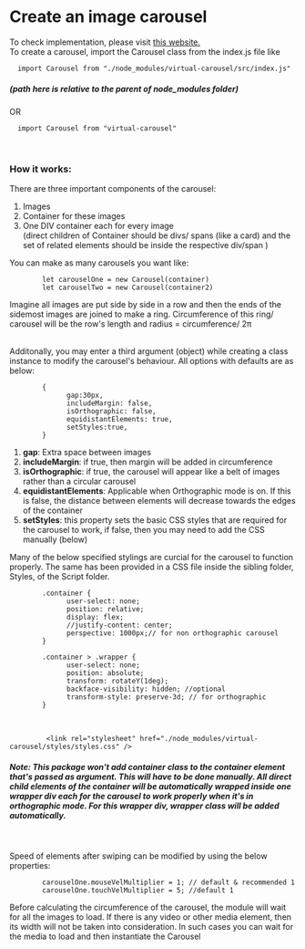 # Create an image carousel

To check implementation, please visit [this website.](https://yogeshbhatt.com/projects/carousel/public/)  
To create a carousel, import the Carousel class from the index.js file like

      import Carousel from "./node_modules/virtual-carousel/src/index.js"

##### (path here is relative to the parent of node_modules folder)

OR &nbsp;

      import Carousel from "virtual-carousel"

&nbsp;

### How it works:

There are three important components of the carousel:

1. Images
2. Container for these images
3. One DIV container each for every image  
   (direct children of Container should be divs/ spans (like a card) and the set of related elements should be inside the respective div/span )

You can make as many carousels you want like:

            let carouselOne = new Carousel(container)
            let carouselTwo = new Carousel(container2)

Imagine all images are put side by side in a row and then the ends of the sidemost images are joined to make a ring. Circumference of this ring/ carousel will be the row's length and radius = circumference/ 2π

&nbsp;  
Additonally, you may enter a third argument (object) while creating a class instance to modify the carousel's behaviour. All options with defaults are as below:

            {
                  gap:30px,
                  includeMargin: false,
                  isOrthographic: false,
                  equidistantElements: true,
                  setStyles:true,
            }

1. **gap**: Extra space between images
2. **includeMargin**: if true, then margin will be added in circumference
3. **isOrthographic**: if true, the carousel will appear like a belt of images rather than a circular carousel
4. **equidistantElements**: Applicable when Orthographic mode is on. If this is false, the distance between elements will decrease towards the edges of the container
5. **setStyles**: this property sets the basic CSS styles that are required for the carousel to work, if false, then you may need to add the CSS manually (below)

Many of the below specified stylings are curcial for the carousel to function properly. The same has been provided in a CSS file inside the sibling folder, Styles, of the Script folder.

            .container {
                  user-select: none;
                  position: relative;
                  display: flex;
                  //justify-content: center;
                  perspective: 1000px;// for non orthographic carousel
            }

            .container > .wrapper {
                  user-select: none;
                  position: absolute;
                  transform: rotateY(1deg);
                  backface-visibility: hidden; //optional
                  transform-style: preserve-3d; // for orthographic
            }

&nbsp;

             <link rel="stylesheet" href="./node_modules/virtual-carousel/styles/styles.css" />

##### Note: This package won't add container class to the container element that's passed as argument. This will have to be done manually. All direct child elements of the container will be automatically wrapped inside one wrapper div each for the carousel to work properly when it's in orthographic mode. For this wrapper div, wrapper class will be added automatically.

&nbsp;

Speed of elements after swiping can be modified by using the below properties:

            carouselOne.mouseVelMultiplier = 1; // default & recommended 1
            carouselOne.touchVelMultiplier = 5; //default 1

Before calculating the circumference of the carousel, the module will wait for all the images to load. If there is any video or other media element, then its width will not be taken into consideration. In such cases you can wait for the media to load and then instantiate the Carousel  
&nbsp;
